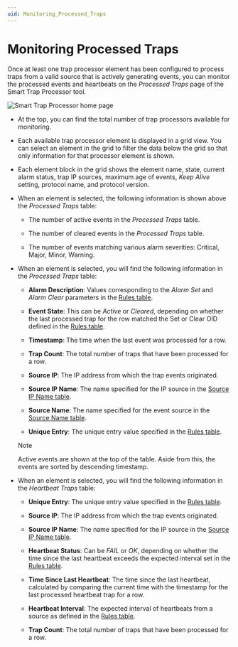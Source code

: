 ```yaml
---
uid: Monitoring_Processed_Traps
---
```


# Monitoring Processed Traps

Once at least one trap processor element has been configured to process traps from a valid source that is actively generating events, you can monitor the processed events and heartbeats on the *Processed Traps* page of the Smart Trap Processor tool.

![Smart Trap Processor home page](~/user-guide/images/TrapProcessor_Overview.png)

- At the top, you can find the total number of trap processors available for monitoring.

- Each available trap processor element is displayed in a grid view. You can select an element in the grid to filter the data below the grid so that only information for that processor element is shown.

- Each element block in the grid shows the element name, state, current alarm status, trap IP sources, maximum age of events, *Keep Alive* setting, protocol name, and protocol version.

- When an element is selected, the following information is shown above the *Processed Traps* table:

  - The number of active events in the *Processed Traps* table.

  - The number of cleared events in the *Processed Traps* table.

  - The number of events matching various alarm severities: Critical, Major, Minor, Warning.

- When an element is selected, you will find the following information in the *Processed Traps* table:

  - **Alarm Description**: Values corresponding to the *Alarm Set* and *Alarm Clear* parameters in the [Rules table](xref:Processor_configuration#rules-table-configuration).

  - **Event State**: This can be *Active* or *Cleared*, depending on whether the last processed trap for the row matched the Set or Clear OID defined in the [Rules table](xref:Processor_configuration#rules-table-configuration).

  - **Timestamp**: The time when the last event was processed for a row.

  - **Trap Count**: The total number of traps that have been processed for a row.

  - **Source IP**: The IP address from which the trap events originated.

  - **Source IP Name**: The name specified for the IP source in the [Source IP Name table](xref:Processor_configuration#source-ip-name-table-configuration).

  - **Source Name**: The name specified for the event source in the [Source Name table](xref:Processor_configuration#source-name-table-configuration).

  - **Unique Entry**: The unique entry value specified in the [Rules table](xref:Processor_configuration#rules-table-configuration).

  > [!NOTE]
  > Active events are shown at the top of the table. Aside from this, the events are sorted by descending timestamp.

- When an element is selected, you will find the following information in the *Heartbeat Traps* table:

  - **Unique Entry**: The unique entry value specified in the [Rules table](xref:Processor_configuration#rules-table-configuration).

  - **Source IP**: The IP address from which the trap events originated.

  - **Source IP Name**: The name specified for the IP source in the [Source IP Name table](xref:Processor_configuration#source-ip-name-table-configuration).

  - **Heartbeat Status**: Can be *FAIL* or *OK*, depending on whether the time since the last heartbeat exceeds the expected interval set in the [Rules table](xref:Processor_configuration#rules-table-configuration).

  - **Time Since Last Heartbeat**: The time since the last heartbeat, calculated by comparing the current time with the timestamp for the last processed heartbeat trap for a row.

  - **Heartbeat Interval**: The expected interval of heartbeats from a source as defined in the [Rules table](xref:Processor_configuration#rules-table-configuration).

  - **Trap Count**: The total number of traps that have been processed for a row.
